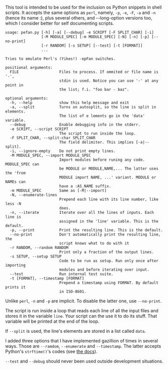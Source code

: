 This tool is intended to be used for the inclusion os Python snippets in shell
scripts. It accepts the same options as `perl`, namely, `-p`, `-e`, `-F`, `-a`
and `-n` (hence its name :), plus several others, and --long-option versions too,
which I consider better for self documenting scripts.

```
usage: pefan.py [-h] [-a] [--debug] -e SCRIPT [-F SPLIT_CHAR] [-i]
                [-M MODULE_SPEC] [-m MODULE_SPEC] [-N] [-n] [-p] [--no-print]
                [-r RANDOM] [-s SETUP] [--test] [-t [FORMAT]]
                ...

Tries to emulate Perl's (Yikes!) -epFan switches.

positional arguments:
  FILE                  Files to process. If ommited or file name is '-',
                        stdin is used. Notice you can use '-' at any point in
                        the list; f.i. "foo bar - baz".

optional arguments:
  -h, --help            show this help message and exit
  -a, --split           Turns on autosplit, so the line is split in elements.
                        The list of e lements go in the 'data' variable.
  --debug               Enable debugging info in the stderr.
  -e SCRIPT, --script SCRIPT
                        The script to run inside the loop.
  -F SPLIT_CHAR, --split-char SPLIT_CHAR
                        The field delimiter. This implies [-a|--split].
  -i, --ignore-empty    Do not print empty lines.
  -M MODULE_SPEC, --import MODULE_SPEC
                        Import modules before runing any code. MODULE_SPEC can
                        be MODULE or MODULE,NAME,... The latter uses the 'from
                        MODULE import NAME, ...' variant. MODULE or NAMEs can
                        have a :AS_NAME suffix.
  -m MODULE_SPEC        Same as [-M|--import]
  -N, --enumerate-lines
                        Prepend each line with its line number, like less -N
                        does.
  -n, --iterate         Iterate over all the lines of inputs. Each line is
                        assigned in the 'line' variable. This is the default.
  -p, --print           Print the resulting line. This is the default.
  --no-print            Don't automatically print the resulting line, the
                        script knows what to do with it
  -r RANDOM, --random RANDOM
                        Print only a fraction of the output lines.
  -s SETUP, --setup SETUP
                        Code to be run as setup. Run only once after importing
                        modules and before iterating over input.
  --test                Run internal test suite.
  -t [FORMAT], --timestamp [FORMAT]
                        Prepend a timestamp using FORMAT. By default prints it
                        in ISO-8601.
```

Unlike `perl`, `-n` and `-p` are implicit. To disable the latter one, use
`--no-print`.

The script is run inside a loop that reads each line of all the input files and
stores it in the variable `line`. Your script can the use it to do its stuff.
That variable will be printed at the end of the loop.

If `--split` is used, the line's elements are stored in a list called `data`.

I added three options that I have implemented gazillion of times in several ways.
Those are `--ramdom`, `--enumerate` and `--timestamp`. The latter accepts
Python's `strftime()`'s codes (see
[the docs](https://docs.python.org/3/library/datetime.html#strftime-and-strptime-behavior)).

`--test` and `--debug` should never been used outside development situations.
